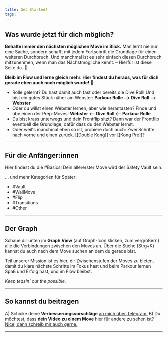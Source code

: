 ```yaml
---
title: Get Started!
tags:
---
```


## Was wurde jetzt für dich möglich?

**Behalte immer den nächsten möglichen Move im Blick.** Man lernt nie nur eine Sache, sondern schafft mit jedem Fortschritt die Grundlage für einen weiteren Durchbruch. Und manchmal ist es sehr einfach diesen Durchbruch mitzunehmen, wenn man das Nächstmögliche kennt. – Hierfür ist diese Seite da. 🙌

**Bleib im Flow und lerne gleich mehr. Hier findest du heraus, was für dich gerade eben auch noch möglich wurde!** 🏃

* Rolle gelernt? Du hast damit auch fast oder bereits die Dive Roll! Und bist ein gutes Stück näher am Webster: **Parkour Rolle --> Dive Roll --> Webster**
* Oder du willst einen Webster lernen, aber wie herantasten? Finde und übe einen der Prep-Moves: **Webster <-- Dive Roll <-- Parkour Rolle**
* Du bist krass unterwegs und dein Frontflip sitzt? Dann war der Frontflip eventuell die Grundlage, dafür dass du den Webster lernst. 
* Oder weil's manchmal eben so ist, probiere doch auch: Zwei Schritte nach vorne und einen zurück. [[Double Kong]] vor [[Kong Pre]]?


--- 

## Für die Anfänger:innen 

Hier findest du die #Basics! Dein allererster Move wird der Safety Vault sein.

… und mehr Kategorien für Später:
* #Vault 
* #WallMove 
* #Flip 
* #Transitions 
* #Other 

---

## Der Graph

Schaue dir unten im **Graph View** (auf Graph-Icon klicken, zum vergrößern) alle die Verbindungen zwischen den Moves an. Über die Suche (Strg+K) kannst du auch nach dem Move suchen an dem du gerade bist.

Teil unserer Mission ist es hier, dir Zwischenstufen der Moves zu bieten, damit du klare nächste Schritte im Fokus hast und beim Parkour lernen Spaß und Erfolg hast, und im Flow bleibst. 

*Keep teasin' out the possible.*

---

## So kannst du beitragen

A) Schicke deine **Verbesserungsvorschläge** [an mich über Telegram.](https://t.me/bamboozled_bumblebee)
B) Du möchtest, dass **dein Video zu einem Move** hier für andere zu sehen ist? [Nice, dann schreib mir auch gerne.](https://t.me/bamboozled_bumblebee) 


---

